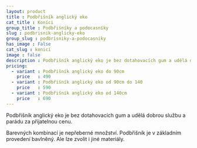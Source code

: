 ```yaml
---
layout: product
title : Podbřišník anglický eko
cat_title : Koníci
group_title : Podbřišníky a podocasníky
slug : podbrisnik-anglicky-eko
group_slug : podbrisniky-a-podocasniky
has_image : False
cat_slug : konici
image : false
description : Podbřišník anglický eko je bez dotahovacích gum a udělá dobrou službu a parádu za přijatelnou cenu.
pricing:
  - variant : Podbřišník anglický eko do 90cm
    price   : 490
  - variant : Podbřišník anglický eko od 90cm do 140
    price   : 590
  - variant : Podbřišník anglický eko od 140cm
    price   : 690
---
```


Podbřišník anglický eko je bez dotahovacích gum a udělá dobrou službu a parádu za přijatelnou cenu.

Barevných kombinací je nepřeberné množství. Podbřišník je v základním provedení bavlněný. Ale lze zvolit i jiné materiály.

